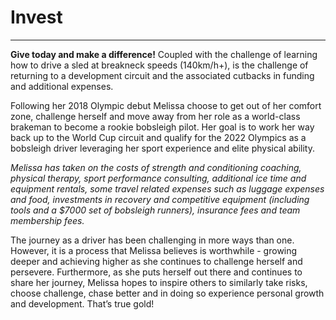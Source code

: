 # Invest
_______
**Give today and make a difference!**
Coupled with the challenge of learning how to drive a sled at breakneck speeds (140km/h+), is the challenge of returning to a development circuit and the associated cutbacks in funding and additional expenses.

Following her 2018 Olympic debut Melissa choose to get out of her comfort zone, challenge herself and move away from her role as a world-class brakeman to become a rookie bobsleigh pilot. Her goal is to work her way back up to the World Cup circuit and qualify for the 2022 Olympics as a bobsleigh driver leveraging her sport experience and elite physical ability. 


*Melissa has taken on the costs of strength and conditioning coaching, physical therapy, sport performance consulting, additional ice time and equipment rentals, some travel related expenses such as luggage expenses and food, investments in recovery and competitive equipment (including tools and a $7000 set of bobsleigh runners), insurance fees and team membership fees.*


The journey as a driver has been challenging in more ways than one. However, it is a process that Melissa believes is worthwhile - growing deeper and achieving higher as she continues to challenge herself and persevere. Furthermore, as she puts herself out there and continues to share her journey, Melissa hopes to inspire others to similarly take risks, choose challenge, chase better and in doing so experience personal growth and development. That’s true gold!